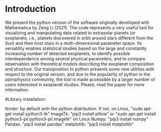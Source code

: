 # Introduction

We present the python version of the software originally developed with Mathematica by Zeng Li (2021). The code represents a very useful tool for visualizing and manipulating data related to extrasolar planets (or exoplanets, i.e., planets discovered in orbit around stars different from the Sun) and their host stars in a multi-dimensional parameter space. Its versatility enables statistical studies based on the large and constantly increasing number of detected exoplanets, to identify possible interdependence among several physical parameters, and to compare observables with theoretical models describing the exoplanet composition and structure. Our transposition to python presents some new utilities with respect to the original version, and due to the popularity of python in the astrophysics community, the tool is made accessible by a larger number of users interested in exoplanet studies.
Please, read the paper for more information.

#Library installation:

tkinter: by default with the python distribution. If not, on Linux, "sudo apt-get install python3-tk"
ImageTk: "pip3 install pillow" or "sudo apt-get install python3-pil python3-pil.imagetk" on Linux
Numpy: "pip3 install numpy"
Pandas: "pip3 install pandas"
matplotlib: "pip3 install matplotlib"
